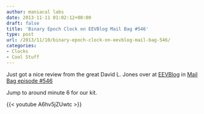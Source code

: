 ```yaml
---
author: maniacal labs
date: 2013-11-11 01:02:12+00:00
draft: false
title: 'Binary Epoch Clock on EEVBlog Mail Bag #546'
type: post
url: /2013/11/10/binary-epoch-clock-on-eevblog-mail-bag-546/
categories:
- Clocks
- Cool Stuff
---
```


Just got a nice review from the great David L. Jones over at [EEVBlog](http://eevblog.com) in [Mail Bag episode #546](http://www.youtube.com/watch?v=A6hv5jZUwtc)

Jump to around minute 6 for our kit.

{{< youtube A6hv5jZUwtc >}}

